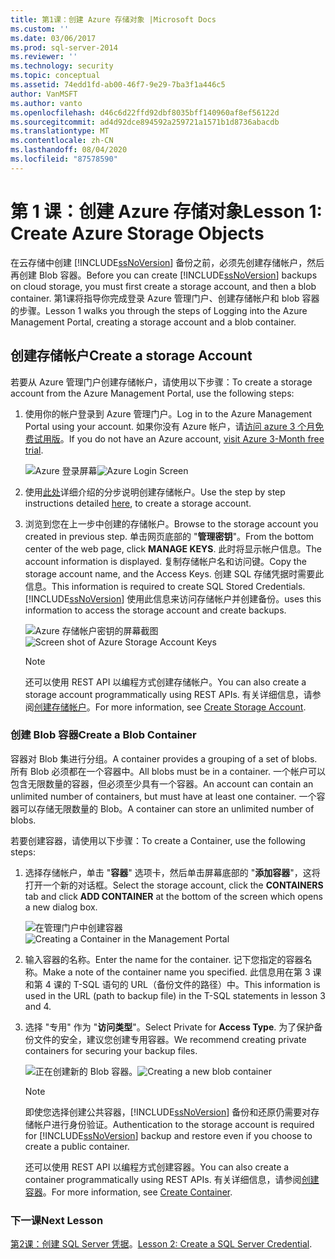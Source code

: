 ```yaml
---
title: 第1课：创建 Azure 存储对象 |Microsoft Docs
ms.custom: ''
ms.date: 03/06/2017
ms.prod: sql-server-2014
ms.reviewer: ''
ms.technology: security
ms.topic: conceptual
ms.assetid: 74edd1fd-ab00-46f7-9e29-7ba3f1a446c5
author: VanMSFT
ms.author: vanto
ms.openlocfilehash: d46c6d22ffd92dbf8035bff140960af8ef56122d
ms.sourcegitcommit: ad4d92dce894592a259721a1571b1d8736abacdb
ms.translationtype: MT
ms.contentlocale: zh-CN
ms.lasthandoff: 08/04/2020
ms.locfileid: "87578590"
---
```

# <a name="lesson-1-create-azure-storage-objects"></a><span data-ttu-id="01629-102">第 1 课：创建 Azure 存储对象</span><span class="sxs-lookup"><span data-stu-id="01629-102">Lesson 1: Create Azure Storage Objects</span></span>
  <span data-ttu-id="01629-103">在云存储中创建 [!INCLUDE[ssNoVersion](../includes/ssnoversion-md.md)] 备份之前，必须先创建存储帐户，然后再创建 Blob 容器。</span><span class="sxs-lookup"><span data-stu-id="01629-103">Before you can create [!INCLUDE[ssNoVersion](../includes/ssnoversion-md.md)] backups on cloud storage, you must first create a storage account, and then a blob container.</span></span> <span data-ttu-id="01629-104">第1课将指导你完成登录 Azure 管理门户、创建存储帐户和 blob 容器的步骤。</span><span class="sxs-lookup"><span data-stu-id="01629-104">Lesson 1 walks you through the steps of Logging into the Azure Management Portal, creating a storage account and a blob container.</span></span>  
  
## <a name="create-a-storage-account"></a><span data-ttu-id="01629-105">创建存储帐户</span><span class="sxs-lookup"><span data-stu-id="01629-105">Create a storage Account</span></span>  
 <span data-ttu-id="01629-106">若要从 Azure 管理门户创建存储帐户，请使用以下步骤：</span><span class="sxs-lookup"><span data-stu-id="01629-106">To create a storage account from the Azure Management Portal, use the following steps:</span></span>  
  
1.  <span data-ttu-id="01629-107">使用你的帐户登录到 Azure 管理门户。</span><span class="sxs-lookup"><span data-stu-id="01629-107">Log in to the Azure Management Portal using your account.</span></span> <span data-ttu-id="01629-108">如果你没有 Azure 帐户，请[访问 azure 3 个月免费试用版](https://go.microsoft.com/fwlink/?LinkId=271927)。</span><span class="sxs-lookup"><span data-stu-id="01629-108">If you do not have an Azure account, [visit Azure 3-Month free trial](https://go.microsoft.com/fwlink/?LinkId=271927).</span></span>  
  
     <span data-ttu-id="01629-109">![Azure 登录屏幕](../../2014/tutorials/media/windowazurelogin-backuptocloud.gif "Azure 登录屏幕")</span><span class="sxs-lookup"><span data-stu-id="01629-109">![Azure Login Screen](../../2014/tutorials/media/windowazurelogin-backuptocloud.gif "Azure Login Screen")</span></span>  
  
2.  <span data-ttu-id="01629-110">使用[此处](https://go.microsoft.com/fwlink/?LinkId=271926)详细介绍的分步说明创建存储帐户。</span><span class="sxs-lookup"><span data-stu-id="01629-110">Use the step by step instructions detailed [here](https://go.microsoft.com/fwlink/?LinkId=271926), to create a storage account.</span></span>  
  
3.  <span data-ttu-id="01629-111">浏览到您在上一步中创建的存储帐户。</span><span class="sxs-lookup"><span data-stu-id="01629-111">Browse to the storage account you created in previous step.</span></span> <span data-ttu-id="01629-112">单击网页底部的 "**管理密钥**"。</span><span class="sxs-lookup"><span data-stu-id="01629-112">From the bottom center of the web page, click **MANAGE KEYS**.</span></span> <span data-ttu-id="01629-113">此时将显示帐户信息。</span><span class="sxs-lookup"><span data-stu-id="01629-113">The account information is displayed.</span></span> <span data-ttu-id="01629-114">复制存储帐户名和访问键。</span><span class="sxs-lookup"><span data-stu-id="01629-114">Copy the storage account name, and the Access Keys.</span></span> <span data-ttu-id="01629-115">创建 SQL 存储凭据时需要此信息。</span><span class="sxs-lookup"><span data-stu-id="01629-115">This information is required to create SQL Stored Credentials.</span></span> [!INCLUDE[ssNoVersion](../includes/ssnoversion-md.md)] <span data-ttu-id="01629-116">使用此信息来访问存储帐户并创建备份。</span><span class="sxs-lookup"><span data-stu-id="01629-116">uses this information to access the storage account and create backups.</span></span>  
  
     <span data-ttu-id="01629-117">![Azure 存储帐户密钥的屏幕截图](../../2014/tutorials/media/manageaccesskeys-backuptocloud.gif "Azure 存储帐户密钥的屏幕截图")</span><span class="sxs-lookup"><span data-stu-id="01629-117">![Screen shot of Azure Storage Account Keys](../../2014/tutorials/media/manageaccesskeys-backuptocloud.gif "Screen shot of Azure Storage Account Keys")</span></span>  
  
    > [!NOTE]  
    >  <span data-ttu-id="01629-118">还可以使用 REST API 以编程方式创建存储帐户。</span><span class="sxs-lookup"><span data-stu-id="01629-118">You can also create a storage account programmatically using REST APIs.</span></span> <span data-ttu-id="01629-119">有关详细信息，请参阅[创建存储帐户](https://go.microsoft.com/fwlink/?LinkId=271928)。</span><span class="sxs-lookup"><span data-stu-id="01629-119">For more information, see [Create Storage Account](https://go.microsoft.com/fwlink/?LinkId=271928).</span></span>  
  
### <a name="create-a-blob-container"></a><span data-ttu-id="01629-120">创建 Blob 容器</span><span class="sxs-lookup"><span data-stu-id="01629-120">Create a Blob Container</span></span>  
 <span data-ttu-id="01629-121">容器对 Blob 集进行分组。</span><span class="sxs-lookup"><span data-stu-id="01629-121">A container provides a grouping of a set of blobs.</span></span> <span data-ttu-id="01629-122">所有 Blob 必须都在一个容器中。</span><span class="sxs-lookup"><span data-stu-id="01629-122">All blobs must be in a container.</span></span> <span data-ttu-id="01629-123">一个帐户可以包含无限数量的容器，但必须至少具有一个容器。</span><span class="sxs-lookup"><span data-stu-id="01629-123">An account can contain an unlimited number of containers, but must have at least one container.</span></span> <span data-ttu-id="01629-124">一个容器可以存储无限数量的 Blob。</span><span class="sxs-lookup"><span data-stu-id="01629-124">A container can store an unlimited number of blobs.</span></span>  
  
 <span data-ttu-id="01629-125">若要创建容器，请使用以下步骤：</span><span class="sxs-lookup"><span data-stu-id="01629-125">To create a Container, use the following steps:</span></span>  
  
1.  <span data-ttu-id="01629-126">选择存储帐户，单击 "**容器**" 选项卡，然后单击屏幕底部的 "**添加容器**"，这将打开一个新的对话框。</span><span class="sxs-lookup"><span data-stu-id="01629-126">Select the storage account, click the **CONTAINERS** tab and click **ADD CONTAINER** at the bottom of the screen which opens a new dialog box.</span></span>  
  
     <span data-ttu-id="01629-127">![在管理门户中创建容器](../../2014/tutorials/media/backuptocloud.gif "在管理门户中创建容器")</span><span class="sxs-lookup"><span data-stu-id="01629-127">![Creating a Container in the Management Portal](../../2014/tutorials/media/backuptocloud.gif "Creating a Container in the Management Portal")</span></span>  
  
2.  <span data-ttu-id="01629-128">输入容器的名称。</span><span class="sxs-lookup"><span data-stu-id="01629-128">Enter the name for the container.</span></span> <span data-ttu-id="01629-129">记下您指定的容器名称。</span><span class="sxs-lookup"><span data-stu-id="01629-129">Make a note of the container name you specified.</span></span> <span data-ttu-id="01629-130">此信息用在第 3 课和第 4 课的 T-SQL 语句的 URL（备份文件的路径）中。</span><span class="sxs-lookup"><span data-stu-id="01629-130">This information is used in the URL (path to backup file) in the T-SQL statements in lesson 3 and 4.</span></span>  
  
3.  <span data-ttu-id="01629-131">选择 "专用" 作为 "**访问类型**"。</span><span class="sxs-lookup"><span data-stu-id="01629-131">Select Private for **Access Type**.</span></span> <span data-ttu-id="01629-132">为了保护备份文件的安全，建议您创建专用容器。</span><span class="sxs-lookup"><span data-stu-id="01629-132">We recommend creating private containers for securing your backup files.</span></span>  
  
     <span data-ttu-id="01629-133">![正在创建新的 Blob 容器。](../../2014/tutorials/media/backuptocloud-newblobcontainer.gif "正在创建新的 Blob 容器。")</span><span class="sxs-lookup"><span data-stu-id="01629-133">![Creating a new blob container](../../2014/tutorials/media/backuptocloud-newblobcontainer.gif "Creating a new blob container")</span></span>  
  
    > [!NOTE]  
    >  <span data-ttu-id="01629-134">即使您选择创建公共容器，[!INCLUDE[ssNoVersion](../includes/ssnoversion-md.md)] 备份和还原仍需要对存储帐户进行身份验证。</span><span class="sxs-lookup"><span data-stu-id="01629-134">Authentication to the storage account is required for [!INCLUDE[ssNoVersion](../includes/ssnoversion-md.md)] backup and restore even if you choose to create a public container.</span></span>  
    >   
    >  <span data-ttu-id="01629-135">还可以使用 REST API 以编程方式创建容器。</span><span class="sxs-lookup"><span data-stu-id="01629-135">You can also create a container programmatically using REST APIs.</span></span> <span data-ttu-id="01629-136">有关详细信息，请参阅[创建容器](https://go.microsoft.com/fwlink/?LinkId=271946)。</span><span class="sxs-lookup"><span data-stu-id="01629-136">For more information, see [Create Container](https://go.microsoft.com/fwlink/?LinkId=271946).</span></span>  
  
### <a name="next-lesson"></a><span data-ttu-id="01629-137">下一课</span><span class="sxs-lookup"><span data-stu-id="01629-137">Next Lesson</span></span>  
 <span data-ttu-id="01629-138">[第2课：创建 SQL Server 凭据](../../2014/tutorials/lesson-2-create-a-sql-server-credential.md)。</span><span class="sxs-lookup"><span data-stu-id="01629-138">[Lesson 2: Create a SQL Server Credential](../../2014/tutorials/lesson-2-create-a-sql-server-credential.md).</span></span>  
  
  
